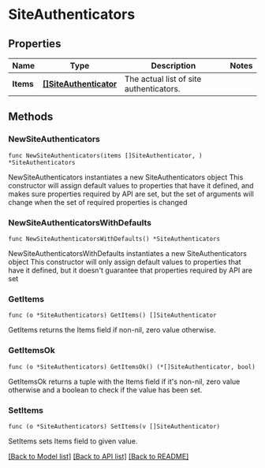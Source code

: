 # SiteAuthenticators

## Properties

Name | Type | Description | Notes
------------ | ------------- | ------------- | -------------
**Items** | [**[]SiteAuthenticator**](SiteAuthenticator.md) | The actual list of site authenticators. | 

## Methods

### NewSiteAuthenticators

`func NewSiteAuthenticators(items []SiteAuthenticator, ) *SiteAuthenticators`

NewSiteAuthenticators instantiates a new SiteAuthenticators object
This constructor will assign default values to properties that have it defined,
and makes sure properties required by API are set, but the set of arguments
will change when the set of required properties is changed

### NewSiteAuthenticatorsWithDefaults

`func NewSiteAuthenticatorsWithDefaults() *SiteAuthenticators`

NewSiteAuthenticatorsWithDefaults instantiates a new SiteAuthenticators object
This constructor will only assign default values to properties that have it defined,
but it doesn't guarantee that properties required by API are set

### GetItems

`func (o *SiteAuthenticators) GetItems() []SiteAuthenticator`

GetItems returns the Items field if non-nil, zero value otherwise.

### GetItemsOk

`func (o *SiteAuthenticators) GetItemsOk() (*[]SiteAuthenticator, bool)`

GetItemsOk returns a tuple with the Items field if it's non-nil, zero value otherwise
and a boolean to check if the value has been set.

### SetItems

`func (o *SiteAuthenticators) SetItems(v []SiteAuthenticator)`

SetItems sets Items field to given value.



[[Back to Model list]](../README.md#documentation-for-models) [[Back to API list]](../README.md#documentation-for-api-endpoints) [[Back to README]](../README.md)


